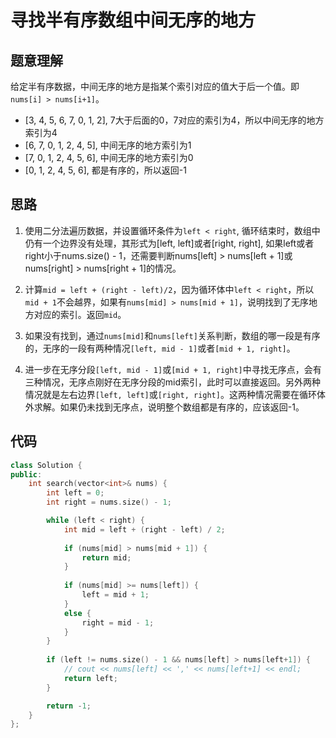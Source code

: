 # 寻找半有序数组中间无序的地方

## 题意理解
给定半有序数据，中间无序的地方是指某个索引对应的值大于后一个值。即`nums[i] > nums[i+1]`。

* [3, 4, 5, 6, 7, 0, 1, 2], 7大于后面的0，7对应的索引为4，所以中间无序的地方索引为4
* [6, 7, 0, 1, 2, 4, 5], 中间无序的地方索引为1
* [7, 0, 1, 2, 4, 5, 6], 中间无序的地方索引为0
* [0, 1, 2, 4, 5, 6], 都是有序的，所以返回-1

## 思路
1. 使用二分法遍历数据，并设置循环条件为`left < right`, 循环结束时，数组中仍有一个边界没有处理，其形式为[left, left]或者[right, right],
  如果left或者right小于nums.size() - 1，还需要判断nums[left] > nums[left + 1]或nums[right] > nums[right + 1]的情况。

2. 计算`mid = left + (right - left)/2`，因为循环体中`left < right`，所以`mid + 1`不会越界，如果有`nums[mid] > nums[mid + 1]`，说明找到了无序地方对应的索引。返回`mid`。

3. 如果没有找到，通过`nums[mid]`和`nums[left]`关系判断，数组的哪一段是有序的，无序的一段有两种情况`[left, mid - 1]`或者`[mid + 1, right]`。

4. 进一步在无序分段`[left, mid - 1]`或`[mid + 1, right]`中寻找无序点，会有三种情况，无序点刚好在无序分段的mid索引，此时可以直接返回。另外两种情况就是左右边界`[left, left]`或`[right, right]`。这两种情况需要在循环体外求解。如果仍未找到无序点，说明整个数组都是有序的，应该返回-1。

## 代码
```cpp
class Solution {
public:
    int search(vector<int>& nums) {
        int left = 0;
        int right = nums.size() - 1;

        while (left < right) {
            int mid = left + (right - left) / 2;
            
            if (nums[mid] > nums[mid + 1]) {
                return mid;
            }
            
            if (nums[mid] >= nums[left]) {
                left = mid + 1;
            }
            else {
                right = mid - 1;
            }
        }
        
        if (left != nums.size() - 1 && nums[left] > nums[left+1]) {
            // cout << nums[left] << ',' << nums[left+1] << endl;
            return left;
        } 

        return -1;
    }
};
```

